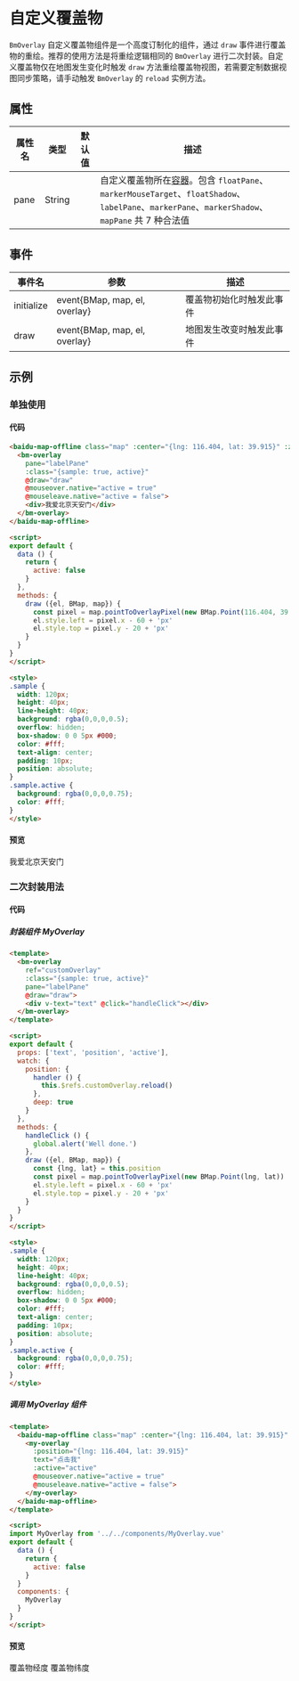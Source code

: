 # 自定义覆盖物

`BmOverlay` 自定义覆盖物组件是一个高度订制化的组件，通过 `draw` 事件进行覆盖物的重绘。推荐的使用方法是将重绘逻辑相同的 `BmOverlay` 进行二次封装。自定义覆盖物仅在地图发生变化时触发 `draw` 方法重绘覆盖物视图，若需要定制数据视图同步策略，请手动触发 `BmOverlay` 的 `reload` 实例方法。

## 属性

|属性名|类型|默认值|描述|
|------|-----|-----|----|
|pane|String||自定义覆盖物所在[容器](http://lbsyun.baidu.com/cms/jsapi/class/jsapi_reference.html#a3b1)。包含 `floatPane`、`markerMouseTarget`、`floatShadow`、`labelPane`、`markerPane`、`markerShadow`、`mapPane` 共 7 种合法值|

## 事件

|事件名|参数|描述|
|------|-----|----|
|initialize|event{BMap, map, el, overlay}|覆盖物初始化时触发此事件|
|draw|event{BMap, map, el, overlay}|地图发生改变时触发此事件|

## 示例

### 单独使用

#### 代码

```html
<baidu-map-offline class="map" :center="{lng: 116.404, lat: 39.915}" :zoom="15">
  <bm-overlay
    pane="labelPane"
    :class="{sample: true, active}"
    @draw="draw"
    @mouseover.native="active = true"
    @mouseleave.native="active = false">
    <div>我爱北京天安门</div>
  </bm-overlay>
</baidu-map-offline>

<script>
export default {
  data () {
    return {
      active: false
    }
  },
  methods: {
    draw ({el, BMap, map}) {
      const pixel = map.pointToOverlayPixel(new BMap.Point(116.404, 39.915))
      el.style.left = pixel.x - 60 + 'px'
      el.style.top = pixel.y - 20 + 'px'
    }
  }
}
</script>

<style>
.sample {
  width: 120px;
  height: 40px;
  line-height: 40px;
  background: rgba(0,0,0,0.5);
  overflow: hidden;
  box-shadow: 0 0 5px #000;
  color: #fff;
  text-align: center;
  padding: 10px;
  position: absolute;
}
.sample.active {
  background: rgba(0,0,0,0.75);
  color: #fff;
}
</style>
```

#### 预览

<doc-preview>
  <baidu-map-offline class="map" :center="{lng: 116.404, lat: 39.915}" :zoom="15">
    <bm-overlay
      pane="labelPane"
      :class="{sample: true, active}"
      @draw="draw"
      @mouseover.native="active = true"
      @mouseleave.native="active = false">
      <div>我爱北京天安门</div>
    </bm-overlay>
  </baidu-map-offline>
</doc-preview>

### 二次封装用法

#### 代码

##### 封装组件 MyOverlay

```html
<template>
  <bm-overlay
    ref="customOverlay"
    :class="{sample: true, active}"
    pane="labelPane"
    @draw="draw">
    <div v-text="text" @click="handleClick"></div>
  </bm-overlay>
</template>

<script>
export default {
  props: ['text', 'position', 'active'],
  watch: {
    position: {
      handler () {
        this.$refs.customOverlay.reload()
      },
      deep: true
    }
  },
  methods: {
    handleClick () {
      global.alert('Well done.')
    },
    draw ({el, BMap, map}) {
      const {lng, lat} = this.position
      const pixel = map.pointToOverlayPixel(new BMap.Point(lng, lat))
      el.style.left = pixel.x - 60 + 'px'
      el.style.top = pixel.y - 20 + 'px'
    }
  }
}
</script>

<style>
.sample {
  width: 120px;
  height: 40px;
  line-height: 40px;
  background: rgba(0,0,0,0.5);
  overflow: hidden;
  box-shadow: 0 0 5px #000;
  color: #fff;
  text-align: center;
  padding: 10px;
  position: absolute;
}
.sample.active {
  background: rgba(0,0,0,0.75);
  color: #fff;
}
</style>
```

##### 调用 MyOverlay 组件

```html
<template>
  <baidu-map-offline class="map" :center="{lng: 116.404, lat: 39.915}" :zoom="15">
    <my-overlay
      :position="{lng: 116.404, lat: 39.915}"
      text="点击我"
      :active="active"
      @mouseover.native="active = true"
      @mouseleave.native="active = false">
    </my-overlay>
  </baidu-map-offline>
</template>

<script>
import MyOverlay from '../../components/MyOverlay.vue'
export default {
  data () {
    return {
      active: false
    }
  }
  components: {
    MyOverlay
  }
}
</script>
```

#### 预览

<doc-preview>
  <baidu-map-offline :center="{lng: 116.404, lat: 39.915}" :zoom="15">
    <bm-view class="map"></bm-view>
    <my-overlay
      :position="{lng: position.lng, lat: position.lat}"
      text="点击我"
      :active="active"
      @mouseover.native="active = true"
      @mouseleave.native="active = false">
    </my-overlay>
    <md-table>
      <md-table-header>
        <md-table-head>覆盖物经度</md-table-head>
        <md-table-head>覆盖物纬度</md-table-head>
      </md-table-header>
      <md-table-body>
        <md-table-row>
          <md-table-cell>
            <md-input-container>
              <md-input v-model="position.lng"></md-input>
            </md-input-container>
          </md-table-cell>
          <md-table-cell>
            <md-input-container>
              <md-input v-model="position.lat"></md-input>
            </md-input-container>
          </md-table-cell>
        </md-table-row>
      </md-table-body>
    </md-table>
  </baidu-map-offline>
</doc-preview>

<script>
import MyOverlay from 'docs/components/MyOverlay.vue'
export default {
  data () {
    return {
      active: false,
      position: {
        lng: 116.404,
        lat: 39.915
      }
    }
  },
  components: {
    MyOverlay
  },
  methods: {
    draw ({el, BMap, map}) {
      const pixel = map.pointToOverlayPixel(new BMap.Point(116.404, 39.915))
      el.style.left = pixel.x - 60 + 'px'
      el.style.top = pixel.y - 20 + 'px'
    }
  }
}
</script>

<style lang="stylus">
.sample
  width 120px
  height 40px
  background rgba(0, 0, 0, .5)
  overflow hidden
  color white
  text-align center
  padding 10px
  position absolute
  &.active
    background rgba(0, 0, 0, .75)
    color white
</style>